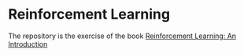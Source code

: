 # Reinforcement Learning
The repository is the exercise of the book [Reinforcement Learning: An Introduction](https://www.amazon.com/Reinforcement-Learning-Introduction-Adaptive-Computation/dp/0262039249)